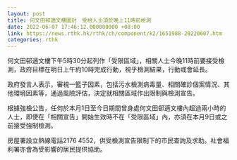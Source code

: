 ```yaml
---
layout: post
title: 何文田邨適文樓圍封　受檢人士須於晚上11時前檢測
date: 2022-06-07 17:46:12.000000000 +08:00
link: https://news.rthk.hk/rthk/ch/component/k2/1651988-20220607.htm
categories: rthk
---
```


何文田邨適文樓下午5時30分起列作「受限區域」，相關人士今晚11時前要接受檢測，政府目標在明日上午約10時完成行動，視乎檢測結果，行動或會延長。
 
政府發言人表示，審視一籃子因素，包括污水檢測病毒量、相關確診個案情況、其他環境因素等，通過風險評估，決定就相關區域作出限制與檢測宣告。

根據強檢公告，任何於本月1日至今日期間曾身處何文田邨適文樓內超過兩小時的人士，即使在「相關宣告」開始生效時不在「受限區域」內，亦須在本月9日或之前接受強制檢測。
 
房屋署設立熱線電話2176 4552，供受檢測宣告限制下的市民查詢及求助。社會福利署亦會為受影響的居民提供協助。
